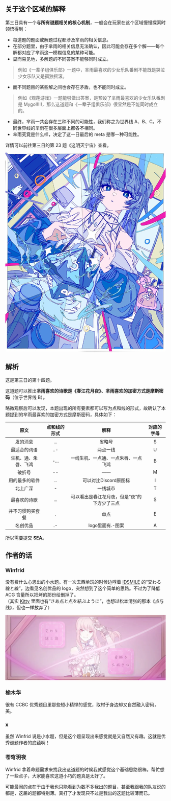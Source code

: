## 关于这个区域的解释

第三日具有一个**与所有谜题相关的核心机制**，一般会在玩家在这个区域慢慢探索时领悟得到：

- 每道题的题面或解题过程都涉及芈雨的相关信息。
- 在部分题里，由于芈雨的相关信息无法确认，因此可能会存在多个解——每个解都对应了芈雨这一模糊信息的某种可能。
- 显而易见地，多解题的不同答案不能够同时成立。

> 例如《一辈子组俱乐部》一题中，芈雨最喜欢的少女乐队番剧不能既是哭泣少女乐队又是孤独摇滚。

- 而不同题目的某些解之间也会存在矛盾，也不能同时成立。

> 例如《观莲游戏》一题能够做出答案，是预设了芈雨最喜欢的少女乐队番剧是 Mygo!!!!!，那么这道题和《一辈子组俱乐部》很显然是不能同时成立的。

- 最终，芈雨一共会存在三种不同的可能性，我们称之为世界线 A、B、C。不同世界线的芈雨在很多层面上都各不相同。
- 芈雨究竟是什么样，决定了这一日最后的 meta 是哪一种可能性。

详情可以前往第三日的第 23 题《这明灭宇宙》查看。

<img class="puzzle-image" src="media/solution/day3_premeta/4.webp" alt="">

## 解析

这是第三日的第十四题。

这道题可以推出**芈雨喜欢的诗歌是《春江花月夜》、芈雨喜欢的加密方式是摩斯密码**（位于世界线 B）。

略微观察后可以发现，本题出现的所有要素都可以写为点和线的形式，故确认了本题提到的芈雨最喜欢的加密方式是摩斯密码，具体如下：

|         原文         | 点和线的形式 |                     解释                     | 对应的字母 |
| :------------------: | :----------: | :------------------------------------------: | :--------: |
|       发的消息       |     ...      |                    省略号                    |     S      |
|     最适合的词语     |     ..-      |                   两点一线                   |     U      |
| 生机、通、朱唇、飞鸿 |     -...     |     一线生机、一点通、一点朱唇、一点飞鸿     |     B      |
|        破折号        |      --      |                      ——                      |     M      |
|    用的最多的软件    |      ..      |            可以对比Discord原图标             |     I      |
|       北上广深       |      -       |                   一线城市                   |     T      |
|     最喜欢的诗歌     |     ...      | 可以看出是春江花月夜，但是“夜”的下方少了三点 |     S      |
|   并不习惯购买套餐   |      .       |                     单点                     |     E      |
|       名创优品       |      .-      |               logo里面有.-图案               |     A      |

所以需要提交 **SEA**。

## 作者的话

### Winfrid

没有费什么心思出的小水题。有一次去西单玩的时候边哼着 [IDSMILE](https://www.bilibili.com/video/BV18W4y1e78U) 的“交わる  線と線”，边看见名创优品的 logo，突然想到了这个简单的思路。不过为了降低 ACG 含量所以把烤的那份给删掉了。  
（其实 [Kitty](https://www.bilibili.com/video/BV1Ph4y1n7WG) 里面也有“さあ点と点を結ぶように”，也想过松本清张的那本《点与线》，但也一样放弃了）

<img class="puzzle-image" src="media/solution/day3_14/1.webp" alt="" style="width:800px"/>

### 榆木华

很有 CCBC 优秀题目里那些短小精悍的感觉，取材于身边却又自然融入密码，美。

### x

虽然 Winfrid 说是小水题，但是这个题呈现出来感觉就是又自然又有趣。这就是优秀谜题作者的底蕴啊！

### 苍穹玥夜

Winfrid 拿着命题需求来找我出这道题的时候我就感觉这个基础思路很棒。帮忙想了一些点子，大家能喜欢这道小巧的题真是太好了。  

可能最闹的点在于由于我也只能看到为数不多我出的题目，甚至我跟我的队友说的都是，这届的题都特别薄。真打了才发现只不过是我出的这题比较薄而已。